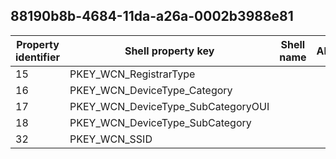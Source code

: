 ## 88190b8b-4684-11da-a26a-0002b3988e81

Property identifier | Shell property key | Shell name | Alias
--- | --- | --- | ---
15 | PKEY_WCN_RegistrarType |  | 
16 | PKEY_WCN_DeviceType_Category |  | 
17 | PKEY_WCN_DeviceType_SubCategoryOUI |  | 
18 | PKEY_WCN_DeviceType_SubCategory |  | 
32 | PKEY_WCN_SSID |  | 

